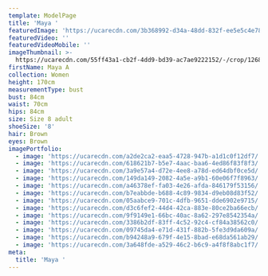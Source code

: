 ```yaml
---
template: ModelPage
title: 'Maya '
featuredImage: 'https://ucarecdn.com/3b368992-d34a-48dd-832f-ee5e5c4e7879/'
featuredVideo: ''
featuredVideoMobile: ''
imageThumbnail: >-
  https://ucarecdn.com/55ff43a1-cb2f-4dd9-bd39-ac7ae9222152/-/crop/1268x2032/2215,1250/-/preview/
firstName: Maya A
collection: Women
height: 170cm
measurementType: bust
bust: 84cm
waist: 70cm
hips: 84cm
size: Size 8 adult
shoeSize: '8'
hair: Brown
eyes: Brown
imagePortfolio:
  - image: 'https://ucarecdn.com/a2de2ca2-eaa5-4728-947b-a1d1c0f12df7/'
  - image: 'https://ucarecdn.com/618621b7-b5e7-4aac-baa6-4ed86f83f8f3/'
  - image: 'https://ucarecdn.com/3a9e57a4-d72e-4ee8-a78d-ed64dbf0ce5d/'
  - image: 'https://ucarecdn.com/149da149-2082-4a5e-a9b1-60e06f7f8963/'
  - image: 'https://ucarecdn.com/a46378ef-fa03-4e26-afda-846179f53156/'
  - image: 'https://ucarecdn.com/b7eabbde-b688-4c89-9834-d9eb08d83f52/'
  - image: 'https://ucarecdn.com/05aabce9-701c-4dfb-9651-dde6902e9715/'
  - image: 'https://ucarecdn.com/d3c6fef2-44d4-42ca-883e-80ce2ba66ecb/'
  - image: 'https://ucarecdn.com/9f9149e1-66bc-40ac-8a62-297e8542354a/'
  - image: 'https://ucarecdn.com/3386b2df-83ff-4c52-92c4-cf84a38562c0/'
  - image: 'https://ucarecdn.com/09745da4-e71d-431f-882b-5fe3d9da609a/'
  - image: 'https://ucarecdn.com/b94248a9-679f-4e15-8bad-e68da561ab29/'
  - image: 'https://ucarecdn.com/3a648fde-a529-46c2-b6c9-a4f8f8abc1f7/'
meta:
  title: 'Maya '
---
```


